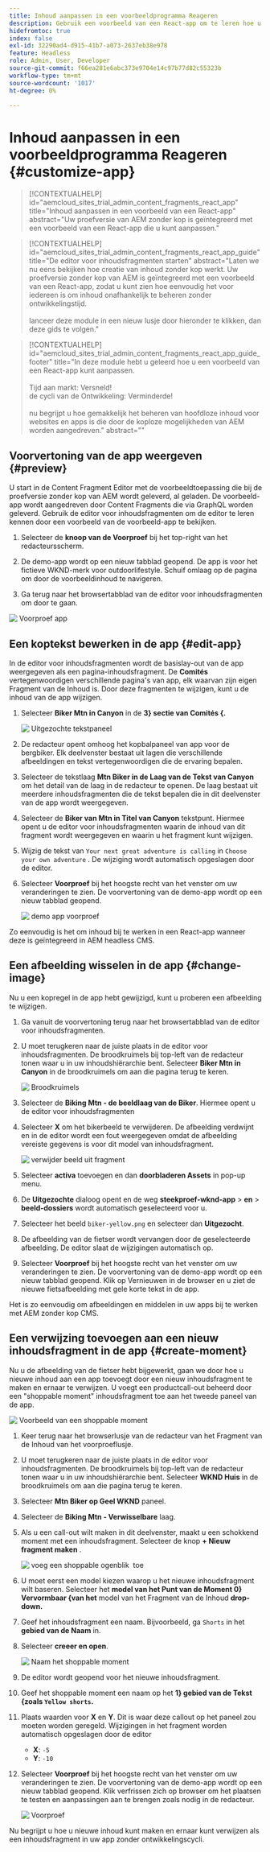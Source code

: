 ```yaml
---
title: Inhoud aanpassen in een voorbeeldprogramma Reageren
description: Gebruik een voorbeeld van een React-app om te leren hoe u inhoud kunt aanpassen met de functie zonder kop die in AEM as a Cloud Service is ingesteld.
hidefromtoc: true
index: false
exl-id: 32290ad4-d915-41b7-a073-2637eb38e978
feature: Headless
role: Admin, User, Developer
source-git-commit: f66ea281e6abc373e9704e14c97b77d82c55323b
workflow-type: tm+mt
source-wordcount: '1017'
ht-degree: 0%

---
```



# Inhoud aanpassen in een voorbeeldprogramma Reageren {#customize-app}

>[!CONTEXTUALHELP]
>id="aemcloud_sites_trial_admin_content_fragments_react_app"
>title="Inhoud aanpassen in een voorbeeld van een React-app"
>abstract="Uw proefversie van AEM zonder kop is geïntegreerd met een voorbeeld van een React-app die u kunt aanpassen."

>[!CONTEXTUALHELP]
>id="aemcloud_sites_trial_admin_content_fragments_react_app_guide"
>title="De editor voor inhoudsfragmenten starten"
>abstract="Laten we nu eens bekijken hoe creatie van inhoud zonder kop werkt. Uw proefversie zonder kop van AEM is geïntegreerd met een voorbeeld van een React-app, zodat u kunt zien hoe eenvoudig het voor iedereen is om inhoud onafhankelijk te beheren zonder ontwikkelingstijd.<br><br> lanceer deze module in een nieuw lusje door hieronder te klikken, dan deze gids te volgen."

>[!CONTEXTUALHELP]
>id="aemcloud_sites_trial_admin_content_fragments_react_app_guide_footer"
>title="In deze module hebt u geleerd hoe u een voorbeeld van een React-app kunt aanpassen.<br><br> Tijd aan markt: Versneld!<br> de cycli van de Ontwikkeling: Verminderde!<br><br> nu begrijpt u hoe gemakkelijk het beheren van hoofdloze inhoud voor websites en apps is die door de koploze mogelijkheden van AEM worden aangedreven."
>abstract=""

## Voorvertoning van de app weergeven {#preview}

U start in de Content Fragment Editor met de voorbeeldtoepassing die bij de proefversie zonder kop van AEM wordt geleverd, al geladen. De voorbeeld-app wordt aangedreven door Content Fragments die via GraphQL worden geleverd. Gebruik de editor voor inhoudsfragmenten om de editor te leren kennen door een voorbeeld van de voorbeeld-app te bekijken.

1. Selecteer de **knoop van de Voorproef** bij het top-right van het redacteursscherm.

1. De demo-app wordt op een nieuw tabblad geopend. De app is voor het fictieve WKND-merk voor outdoorlifestyle. Schuif omlaag op de pagina om door de voorbeeldinhoud te navigeren.

1. Ga terug naar het browsertabblad van de editor voor inhoudsfragmenten om door te gaan.

![&#x200B; Voorproef app &#x200B;](assets/do-not-localize/preview-app-1.png)

## Een koptekst bewerken in de app {#edit-app}

In de editor voor inhoudsfragmenten wordt de basislay-out van de app weergegeven als een pagina-inhoudsfragment. De **Comités** vertegenwoordigen verschillende pagina&#39;s van app, elk waarvan zijn eigen Fragment van de Inhoud is. Door deze fragmenten te wijzigen, kunt u de inhoud van de app wijzigen.

1. Selecteer **Biker Mtn in Canyon** in de **3&rbrace; sectie van Comités &lbrace;.**

   ![&#x200B; Uitgezochte tekstpaneel &#x200B;](assets/do-not-localize/edit-header-1.png)

1. De redacteur opent omhoog het kopbalpaneel van app voor de bergbiker. Elk deelvenster bestaat uit lagen die verschillende afbeeldingen en tekst vertegenwoordigen die de ervaring bepalen.

1. Selecteer de tekstlaag **Mtn Biker in de Laag van de Tekst van Canyon** om het detail van de laag in de redacteur te openen. De laag bestaat uit meerdere inhoudsfragmenten die de tekst bepalen die in dit deelvenster van de app wordt weergegeven.

1. Selecteer de **Biker van Mtn in Titel van Canyon** tekstpunt. Hiermee opent u de editor voor inhoudsfragmenten waarin de inhoud van dit fragment wordt weergegeven en waarin u het fragment kunt wijzigen.

1. Wijzig de tekst van `Your next great adventure is calling` in `Choose your own adventure` . De wijziging wordt automatisch opgeslagen door de editor.

1. Selecteer **Voorproef** bij het hoogste recht van het venster om uw veranderingen te zien. De voorvertoning van de demo-app wordt op een nieuw tabblad geopend.

   ![&#x200B; demo app voorproef &#x200B;](assets/do-not-localize/edit-header-5-6.png)

Zo eenvoudig is het om inhoud bij te werken in een React-app wanneer deze is geïntegreerd in AEM headless CMS.

## Een afbeelding wisselen in de app {#change-image}

Nu u een kopregel in de app hebt gewijzigd, kunt u proberen een afbeelding te wijzigen.

1. Ga vanuit de voorvertoning terug naar het browsertabblad van de editor voor inhoudsfragmenten.

1. U moet terugkeren naar de juiste plaats in de editor voor inhoudsfragmenten. De broodkruimels bij top-left van de redacteur tonen waar u in uw inhoudshiërarchie bent. Selecteer **Biker Mtn in Canyon** in de broodkruimels om aan die pagina terug te keren.

   ![&#x200B; Broodkruimels &#x200B;](assets/do-not-localize/swap-image-2.png)

1. Selecteer de **Biking Mtn - de beeldlaag van de Biker**. Hiermee opent u de editor voor inhoudsfragmenten

1. Selecteer **X** om het bikerbeeld te verwijderen. De afbeelding verdwijnt en in de editor wordt een fout weergegeven omdat de afbeelding vereiste gegevens is voor dit model van inhoudsfragment.

   ![&#x200B; verwijder beeld uit fragment &#x200B;](assets/do-not-localize/swap-image-4.png)

1. Selecteer **activa** toevoegen en dan **doorbladeren Assets** in pop-up menu.

1. De **Uitgezochte** dialoog opent en de weg **steekproef-wknd-app** > **en** > **beeld-dossiers** wordt automatisch geselecteerd voor u.

1. Selecteer het beeld `biker-yellow.png` en selecteer dan **Uitgezocht**.

1. De afbeelding van de fietser wordt vervangen door de geselecteerde afbeelding. De editor slaat de wijzigingen automatisch op.

1. Selecteer **Voorproef** bij het hoogste recht van het venster om uw veranderingen te zien. De voorvertoning van de demo-app wordt op een nieuw tabblad geopend. Klik op Vernieuwen in de browser en u ziet de nieuwe fietsafbeelding met gele korte tekst in de app.

Het is zo eenvoudig om afbeeldingen en middelen in uw apps bij te werken met AEM zonder kop CMS.

## Een verwijzing toevoegen aan een nieuw inhoudsfragment in de app {#create-moment}

Nu u de afbeelding van de fietser hebt bijgewerkt, gaan we door hoe u nieuwe inhoud aan een app toevoegt door een nieuw inhoudsfragment te maken en ernaar te verwijzen. U voegt een productcall-out beheerd door een &quot;shoppable moment&quot; inhoudsfragment toe aan het tweede paneel van de app.

![&#x200B; Voorbeeld van een shoppable moment &#x200B;](assets/do-not-localize/example-shoppable-moment.png)

1. Keer terug naar het browserlusje van de redacteur van het Fragment van de Inhoud van het voorproeflusje.

1. U moet terugkeren naar de juiste plaats in de editor voor inhoudsfragmenten. De broodkruimels bij top-left van de redacteur tonen waar u in uw inhoudshiërarchie bent. Selecteer **WKND Huis** in de broodkruimels om aan die pagina terug te keren.

1. Selecteer **Mtn Biker op Geel WKND** paneel.

1. Selecteer de **Biking Mtn - Verwisselbare** laag.

1. Als u een call-out wilt maken in dit deelvenster, maakt u een schokkend moment met een inhoudsfragment. Selecteer de knop **+ Nieuw fragment maken** .

   ![&#x200B; voeg een shoppable ogenblik &#x200B;](assets/do-not-localize/add-reference-1-5.png) toe

1. U moet eerst een model kiezen waarop u het nieuwe inhoudsfragment wilt baseren. Selecteer het **model van het Punt van de Moment 0&rbrace; Vervormbaar &lbrace;van het** model van het Fragment van de Inhoud **drop-down.**

1. Geef het inhoudsfragment een naam. Bijvoorbeeld, ga `Shorts` in het **gebied van de Naam** in.

1. Selecteer **creeer en open**.

   ![&#x200B; Naam het shoppable moment &#x200B;](assets/do-not-localize/add-reference-6-7-8.png)

1. De editor wordt geopend voor het nieuwe inhoudsfragment.

1. Geef het shoppable moment een naam op het **1&rbrace; gebied van de Tekst &lbrace;zoals `Yellow shorts`.**

1. Plaats waarden voor **X** en **Y**. Dit is waar deze callout op het paneel zou moeten worden geregeld. Wijzigingen in het fragment worden automatisch opgeslagen door de editor

   * **X**: `-5`
   * **Y**: `-10`

1. Selecteer **Voorproef** bij het hoogste recht van het venster om uw veranderingen te zien. De voorvertoning van de demo-app wordt op een nieuw tabblad geopend. Klik verfrissen zich op browser om het plaatsen te testen en aanpassingen aan te brengen zoals nodig in de redacteur.

   ![&#x200B; Voorproef &#x200B;](assets/do-not-localize/add-reference-10-11-12.png)

Nu begrijpt u hoe u nieuwe inhoud kunt maken en ernaar kunt verwijzen als een inhoudsfragment in uw app zonder ontwikkelingscycli.

